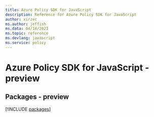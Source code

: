 ```yaml
---
title: Azure Policy SDK for JavaScript
description: Reference for Azure Policy SDK for JavaScript
author: xirzec
ms.author: jeffish
ms.data: 04/14/2023
ms.topic: reference
ms.devlang: javascript
ms.service: policy
---
```

# Azure Policy SDK for JavaScript - preview
## Packages - preview
[!INCLUDE [packages](policy-index.md)]